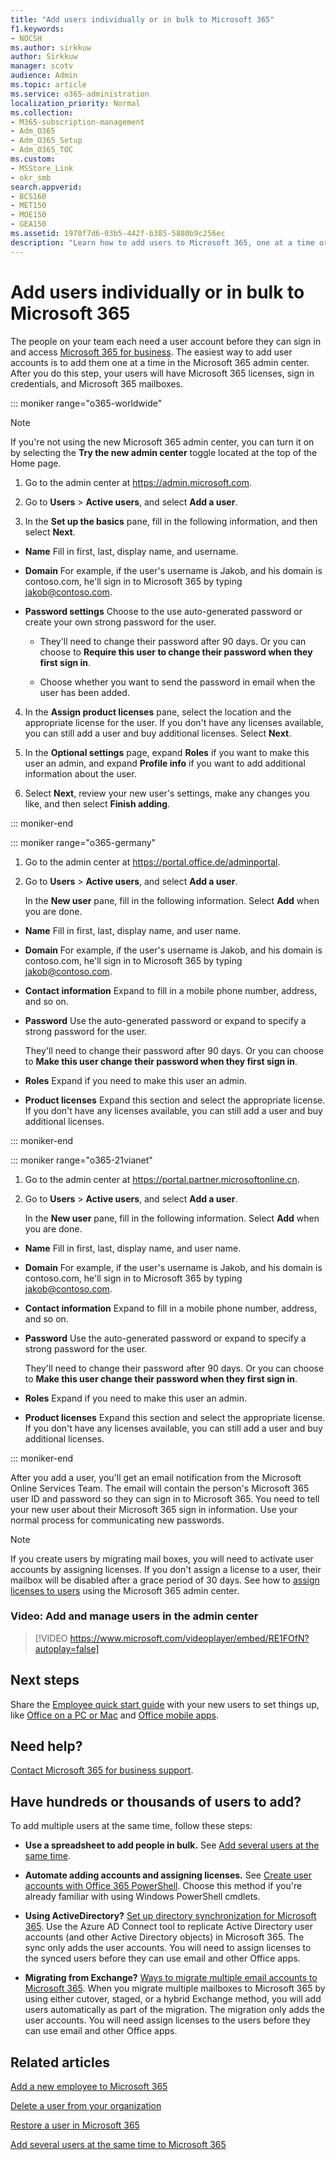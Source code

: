 ```yaml
---
title: "Add users individually or in bulk to Microsoft 365"
f1.keywords:
- NOCSH
ms.author: sirkkuw
author: Sirkkuw
manager: scotv
audience: Admin
ms.topic: article
ms.service: o365-administration
localization_priority: Normal
ms.collection: 
- M365-subscription-management
- Adm_O365
- Adm_O365_Setup
- Adm_O365_TOC
ms.custom:
- MSStore_Link
- okr_smb
search.appverid:
- BCS160
- MET150
- MOE150
- GEA150
ms.assetid: 1970f7d6-03b5-442f-b385-5880b9c256ec
description: "Learn how to add users to Microsoft 365, one at a time or multiple users at the same time from a CSV file."
---
```


# Add users individually or in bulk to Microsoft 365

The people on your team each need a user account before they can sign in and access [Microsoft 365 for business](https://go.microsoft.com/fwlink/?LinkID=519395). The easiest way to add user accounts is to add them one at a time in the Microsoft 365 admin center. After you do this step, your users will have Microsoft 365 licenses, sign in credentials, and Microsoft 365 mailboxes.

::: moniker range="o365-worldwide"

> [!NOTE]
> If you're not using the new Microsoft 365 admin center, you can turn it on by selecting the **Try the new admin center** toggle located at the top of the Home page.

1. Go to the admin center at <a href="https://go.microsoft.com/fwlink/p/?linkid=2024339" target="_blank">https://admin.microsoft.com</a>.

2. Go to **Users** > **Active users**, and select **Add a user**.
   
3. In the **Set up the basics** pane, fill in the following information, and then select **Next**. 
  
- **Name** Fill in first, last, display name, and username. 
    
- **Domain** For example, if the user's username is Jakob, and his domain is contoso.com, he'll sign in to Microsoft 365 by typing jakob@contoso.com. 
    
- **Password settings** Choose to the use auto-generated password or create your own strong password for the user. 
    
    - They'll need to change their password after 90 days. Or you can choose to **Require this user to change their password when they first sign in**.
    
    - Choose whether you want to  send the password in email when the user has been added. 
    
4. In the **Assign product licenses** pane, select the location and the appropriate license for the user. If you don't have any licenses available, you can still add a user and buy additional licenses. Select **Next**.

5. In the **Optional settings** page, expand **Roles** if you want to make this user an admin, and expand **Profile info** if you want to add additional information about the user. 

6. Select **Next**, review your new user's settings, make any changes you like, and then select **Finish adding**. 

::: moniker-end


::: moniker range="o365-germany"

1. Go to the admin center at <a href="https://go.microsoft.com/fwlink/p/?linkid=848041" target="_blank">https://portal.office.de/adminportal</a>.

2. Go to **Users** > **Active users**, and select **Add a user**.
   
  
   In the **New user** pane, fill in the following information. Select **Add** when you are done. 
  
- **Name** Fill in first, last, display name, and user name. 
    
- **Domain** For example, if the user's username is Jakob, and his domain is contoso.com, he'll sign in to Microsoft 365 by typing jakob@contoso.com. 
    
- **Contact information** Expand to fill in a mobile phone number, address, and so on. 
    
- **Password** Use the auto-generated password or expand to specify a strong password for the user. 
    
    They'll need to change their password after 90 days. Or you can choose to **Make this user change their password when they first sign in**.
    
- **Roles** Expand if you need to make this user an admin. 
    
- **Product licenses** Expand this section and select the appropriate license. If you don't have any licenses available, you can still add a user and buy additional licenses. 

::: moniker-end

::: moniker range="o365-21vianet"

1. Go to the admin center at <a href="https://go.microsoft.com/fwlink/p/?linkid=850627" target="_blank">https://portal.partner.microsoftonline.cn</a>.

2. Go to **Users** > **Active users**, and select **Add a user**.
   
  
   In the **New user** pane, fill in the following information. Select **Add** when you are done. 
  
- **Name** Fill in first, last, display name, and user name. 
    
- **Domain** For example, if the user's username is Jakob, and his domain is contoso.com, he'll sign in to Microsoft 365 by typing jakob@contoso.com. 
    
- **Contact information** Expand to fill in a mobile phone number, address, and so on. 
    
- **Password** Use the auto-generated password or expand to specify a strong password for the user. 
    
    They'll need to change their password after 90 days. Or you can choose to **Make this user change their password when they first sign in**.
    
- **Roles** Expand if you need to make this user an admin. 
    
- **Product licenses** Expand this section and select the appropriate license. If you don't have any licenses available, you can still add a user and buy additional licenses. 

::: moniker-end 
  
After you add a user, you'll get an email notification from the Microsoft Online Services Team. The email will contain the person's Microsoft 365 user ID and password so they can sign in to Microsoft 365. You need to tell your new user about their Microsoft 365 sign in information. Use your normal process for communicating new passwords.

> [!NOTE]
>If you create users by migrating mail boxes, you will need to activate user accounts by assigning licenses. If you don't assign a license to a user, their mailbox will be disabled after a grace period of 30 days. See how to [assign licenses to users](https://support.office.com/article/997596b5-4173-4627-b915-36abac6786dc) using the Microsoft 365 admin center.

### Video: Add and manage users in the admin center

> [!VIDEO https://www.microsoft.com/videoplayer/embed/RE1FOfN?autoplay=false]
  
## Next steps

Share the [Employee quick start guide](https://support.office.com/article/b9700090-ce64-4046-ab92-ce8488a7bc0f.aspx) with your new users to set things up, like [Office on a PC or Mac](https://support.office.com/article/4414eaaf-0478-48be-9c42-23adc4716658.aspx) and [Office mobile apps](https://support.office.com/article/7dabb6cb-0046-40b6-81fe-767e0b1f014f.aspx).
  
## Need help?

[Contact Microsoft 365 for business support](../contact-support-for-business-products.md).  

## Have hundreds or thousands of users to add?


To add multiple users at the same time, follow these steps:
  
- **Use a spreadsheet to add people in bulk.** See [Add several users at the same time](https://docs.microsoft.com/office365/enterprise/add-several-users-at-the-same-time).
    
- **Automate adding accounts and assigning licenses.** See [Create user accounts with Office 365 PowerShell](https://docs.microsoft.com/office365/enterprise/powershell/create-user-accounts-with-office-365-powershell). Choose this method if you're already familiar with using Windows PowerShell cmdlets.
    
- **Using ActiveDirectory?** [Set up directory synchronization for Microsoft 365](https://docs.microsoft.com/office365/enterprise/set-up-directory-synchronization). Use the Azure AD Connect tool to replicate Active Directory user accounts (and other Active Directory objects) in Microsoft 365. The sync only adds the user accounts. You will need to assign licenses to the synced users before they can use email and other Office apps.
    
- **Migrating from Exchange?** [Ways to migrate multiple email accounts to Microsoft 365](https://docs.microsoft.com/Exchange/mailbox-migration/mailbox-migration). When you migrate multiple mailboxes to Microsoft 365 by using either cutover, staged, or a hybrid Exchange method, you will add users automatically as part of the migration. The migration only adds the user accounts. You will need assign licenses to the users before they can use email and other Office apps.

## Related articles

[Add a new employee to Microsoft 365](add-new-employee.md)

[Delete a user from your organization](delete-a-user.md)

[Restore a user in Microsoft 365](restore-user.md)

[Add several users at the same time to Microsoft 365](https://docs.microsoft.com/office365/enterprise/add-several-users-at-the-same-time)


